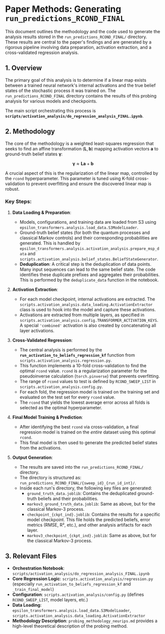 # Paper Methods: Generating `run_predictions_RCOND_FINAL`

This document outlines the methodology and the code used to generate the analysis results stored in the `run_predictions_RCOND_FINAL/` directory. These results are central to the paper's findings and are generated by a rigorous pipeline involving data preparation, activation extraction, and a cross-validated regression analysis.

## 1. Overview

The primary goal of this analysis is to determine if a linear map exists between a trained neural network's internal activations and the true belief states of the stochastic process it was trained on. The `run_predictions_RCOND_FINAL` directory contains the results of this probing analysis for various models and checkpoints.

The main script orchestrating this process is **`scripts/activation_analysis/do_regression_analysis_FINAL.ipynb`**.

## 2. Methodology

The core of the methodology is a weighted least-squares regression that seeks to find an affine transformation $(\mathbf{L}, \mathbf{b})$ mapping activation vectors $\mathbf{a}$ to ground-truth belief states $\mathbf{\gamma}$:

$$ \mathbf{\gamma} \approx \mathbf{L} \mathbf{a} + \mathbf{b} $$

A crucial aspect of this is the regularization of the linear map, controlled by the `rcond` hyperparameter. This parameter is tuned using K-fold cross-validation to prevent overfitting and ensure the discovered linear map is robust.

### Key Steps:

1.  **Data Loading & Preparation**:
    *   Models, configurations, and training data are loaded from S3 using `epsilon_transformers.analysis.load_data.S3ModelLoader`.
    *   Ground-truth belief states (for both the quantum processes and classical Markov controls) and their corresponding probabilities are generated. This is handled by `epsilon_transformers.analysis.activation_analysis.prepare_msp_data` and `scripts.activation_analysis.belief_states.BeliefStateGenerator`.
    *   **Deduplication**: A critical step is the deduplication of data points. Many input sequences can lead to the same belief state. The code identifies these duplicate prefixes and aggregates their probabilities. This is performed by the `deduplicate_data` function in the notebook.

2.  **Activation Extraction**:
    *   For each model checkpoint, internal activations are extracted. The `scripts.activation_analysis.data_loading.ActivationExtractor` class is used to hook into the model and capture these activations.
    *   Activations are extracted from multiple layers, as specified in `scripts.activation_analysis.config.TRANSFORMER_ACTIVATION_KEYS`. A special `'combined'` activation is also created by concatenating all layer activations.

3.  **Cross-Validated Regression**:
    *   The central analysis is performed by the **`run_activation_to_beliefs_regression_kf`** function from `scripts.activation_analysis.regression.py`.
    *   This function implements a 10-fold cross-validation to find the optimal `rcond` value. `rcond` is a regularization parameter for the pseudoinverse calculation (`torch.pinverse`) that prevents overfitting.
    *   The range of `rcond` values to test is defined by `RCOND_SWEEP_LIST` in `scripts.activation_analysis.config.py`.
    *   For each fold, the regression model is trained on the training set and evaluated on the test set for every `rcond` value.
    *   The `rcond` that yields the lowest average error across all folds is selected as the optimal hyperparameter.

4.  **Final Model Training & Prediction**:
    *   After identifying the best `rcond` via cross-validation, a final regression model is trained on the *entire* dataset using this optimal `rcond`.
    *   This final model is then used to generate the predicted belief states from the activations.

5.  **Output Generation**:
    *   The results are saved into the `run_predictions_RCOND_FINAL/` directory.
    *   The directory is structured as: `run_predictions_RCOND_FINAL/{sweep_id}_{run_id_int}/`.
    *   Inside each run's directory, the following key files are generated:
        *   `ground_truth_data.joblib`: Contains the deduplicated ground-truth beliefs and their probabilities.
        *   `markov3_ground_truth_data.joblib`: Same as above, but for the classical Markov-3 process.
        *   `checkpoint_{ckpt_ind}.joblib`: Contains the results for a specific model checkpoint. This file holds the predicted beliefs, error metrics (RMSE, R², etc.), and other analysis artifacts for each layer.
        *   `markov3_checkpoint_{ckpt_ind}.joblib`: Same as above, but for the classical Markov-3 process.

## 3. Relevant Files

*   **Orchestration Notebook**: `scripts/activation_analysis/do_regression_analysis_FINAL.ipynb`
*   **Core Regression Logic**: `scripts.activation_analysis/regression.py` (especially `run_activation_to_beliefs_regression_kf` and `_train_final_model`)
*   **Configuration**: `scripts.activation_analysis/config.py` (defines `RCOND_SWEEP_LIST`, model layers, etc.)
*   **Data Loading**: `epsilon_transformers.analysis.load_data.S3ModelLoader`, `scripts.activation_analysis.data_loading.ActivationExtractor`
*   **Methodology Description**: `probing_methodology_neurips.md` provides a high-level theoretical description of the probing method.
